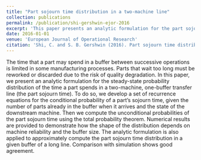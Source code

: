 ```yaml
---
title: "Part sojourn time distribution in a two-machine line"
collection: publications
permalink: /publication/shi-gershwin-ejor-2016
excerpt: 'This paper presents an analytic formulation for the part sojourn time distribution in a two-machine one-buffer transfer line.'
date: 2016-01-01
venue: 'European Journal of Operational Research'
citation: 'Shi, C. and S. B. Gershwin (2016). Part sojourn time distribution in a two-machine line. <i>European Journal of Operational Research 248</i>(1), 146-158.'
---
```


The time that a part may spend in a buffer between successive operations is limited in some manufacturing processes. Parts that wait too long must be reworked or discarded due to the risk of quality degradation. In this paper, we present an analytic formulation for the steady-state probability distribution of the time a part spends in a two-machine, one-buffer transfer line (the part sojourn time). To do so, we develop a set of recurrence equations for the conditional probability of a part’s sojourn time, given the number of parts already in the buffer when it arrives and the state of the downstream machine. Then we compute the unconditional probabilities of the part sojourn time using the total probability theorem. Numerical results are provided to demonstrate how the shape of the distribution depends on machine reliability and the buffer size. The analytic formulation is also applied to approximately compute the part sojourn time distribution in a given buffer of a long line. Comparison with simulation shows good agreement.
